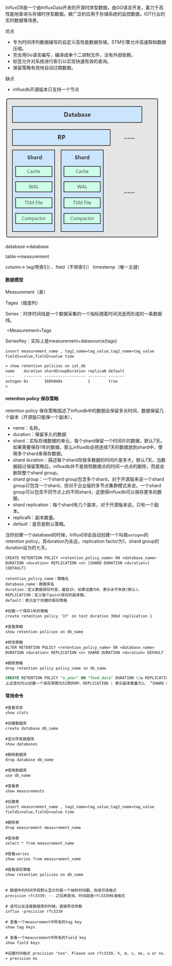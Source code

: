 InfluxDB是一个由InfluxData开发的开源时序型数据，由GO语言开发，着力于高性能地查询与存储时序型数据。被广泛的应用于存储系统的监控数据，IOT行业的实时数据等场景。

优点

* 专为时间序列数据编写的自定义高性能数据存储，STM引擎允许高速取和数据压缩。
* 完全用Go语言编写，编译成单个二进制文件，没有外部依赖。
* 标签允许对系统进行索引以实现快速有效的查询。
* 保留策略有效地自动过期数据。

缺点

* influxdb开源版本只支持一个节点



![image-20211209171931490](readme.assets/image-20211209171931490.png)

database->database

table->measurement

column-> tag(带索引) 、field（不带索引） timestemp（唯一主键）







#### 数据模型

Measurement（表）

Tages（维度列）



Series：时序时间线是一个数据采集的一个指标随着时间流逝而形成的一条数据线。

​	=Measurement+Tags

SeriesKey：实际上是measurement+datasource(tags)



```
insert measurement_name , tag1_name=tag_value,tag2_name=tag_value field1=value,field2=value time
```





```
> show retention policies on iot_db
name    duration shardGroupDuration replicaN default
----    -------- ------------------ -------- -------
autogen 0s       168h0m0s           1        true
> 

```



#### retention policy 保存策略

retention policy 保存策略描述了influxdb中的数据会保留多长时间，数据保留几个副本（开源版只能保一个副本），

* name：名称。
* duration：保留多久的数据
* shard：实际存储数据的单元，每个shard保留一个时间片的数据，默认7天。如果需要保存1年的数据，那么influxdb会把连续7天的数据放到shard中，使用多个shard来保存数据。
* shard duration：描述每个shard存放多数据的时间片是多大，默认7天，当数据超过保留策略后，influxdb并不是按照数据点的时间一点点的删除，而是会删除整个shard group。
* shard group：一个shard group包含多个shard，对于开源版来说一个shard group只包含一个shard，但对于企业版的多节点集群模式来说，一个shard group可以包含不同节点上的不同shard，这使得influxdb可以保存更多的数据。
* shard replication：每个shard有几个副本，对于开源版来说，只有一个副本。
* replicaN：副本数量。
* default：是否是默认策略。

当你创建一个database的时候，InfluxDB会自动创建一个叫做`autogen`的retention policy，其duration为永远，replication factor为1，shard group的duration设为的七天。

```
CREATE RETENTION POLICY <retention_policy_name> ON <database_name> DURATION <duration> REPLICATION <n> [SHARD DURATION <duration>] [DEFAULT]

retention_policy_name：策略名
database_name：数据库名
duration：定义数据保存时音，最低1h，如果设置为0，表示永不失效(默认)。
REPLICATION：定义每个point保存的副本数。
default：表示这个创建的保存策略

#创建一个保存1年的策略
create retention policy '1Y' on test duration 366d replication 1

#查看策略
show retention policies on db_name

#修改策略
ALTER RETENTION POLICY <retention_policy_name> ON <database_name> DURATION <duration> REPLICATION <n> SHARD DURATION <duration> DEFAULT

#删除策略
drop retention policy policy_name on db_name

```



```sql
CREATE RETENTION POLICY "a_year" ON "food_data" DURATION 52w REPLICATION 1 SHARD DURATION 1h
上述语句可以创建一个保存周期为52周的RP。REPLICATION 1 表示副本数量为1。 ”SHARD DURATION”指定每个Shard Group对应多长时间。
```



#### 常用命令

```
#查看状态
show stats

#创建数据库
create database db_name

#显示所有数据库
show databases

#删除数据库
drop database db_name

#使用数据库
use db_name

#查看表
show measurements

#创建表
insert measurement_name , tag1_name=tag_value,tag2_name=tag_value field1=value,field2=value time

#删除表
drop measurement measurement_name

#查询表
select * from measurement_name 

#查看series
show series from measurement_name

#查看保存策略
show retention policies on db_name


# 数据中的时间字段默认显示的是一个纳秒时间戳，改成可读格式
precision rfc3339; -- 之后再查询，时间就是rfc3339标准格式

# 或可以在连接数据库的时候，直接带该参数
influx -precision rfc3339

# 查看一个measurement中所有的tag key 
show tag keys

# 查看一个measurement中所有的field key 
show field keys

#设置时间格式 precision "nso". Please use rfc3339, h, m, s, ms, u or ns.
> precision ms
```

